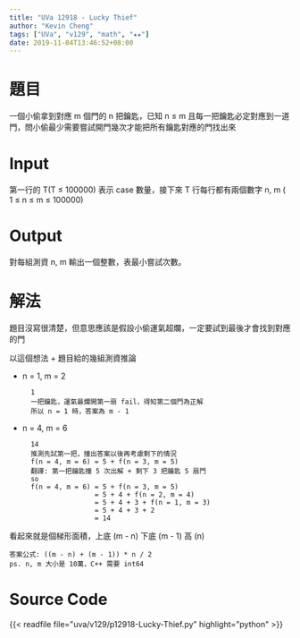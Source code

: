 ```yaml
---
title: "UVa 12918 - Lucky Thief"
author: "Kevin Cheng"
tags: ["UVa", "v129", "math", "★★"]
date: 2019-11-04T13:46:52+08:00
---
```


# 題目

一個小偷拿到對應 m 個門的 n 把鑰匙，已知 n &leq; m 且每一把鑰匙必定對應到一道門，問小偷最少需要嘗試開門幾次才能把所有鑰匙對應的門找出來

<!--more-->

# Input
第一行的 T(T &leq; 100000) 表示 case 數量，接下來 T 行每行都有兩個數字 n, m ( 1 &leq; n &leq; m &leq; 100000)

# Output
對每組測資 n, m 輸出一個整數，表最小嘗試次數。

# 解法
題目沒寫很清楚，但意思應該是假設小偷運氣超爛，一定要試到最後才會找到對應的門


以這個想法 + 題目給的幾組測資推論

* n = 1, m = 2

		1
		一把鑰匙，運氣最爛開第一扇 fail，得知第二個門為正解
		所以 n = 1 時，答案為 m - 1

* n = 4, m = 6

		14
		推測先試第一把，撞出答案以後再考慮剩下的情況
		f(n = 4, m = 6) = 5 + f(n = 3, m = 5)
		翻譯: 第一把鑰匙撞 5 次出解 + 剩下 3 把鑰匙 5 扇門
		so
		f(n = 4, m = 6) = 5 + f(n = 3, m = 5)
						= 5 + 4 + f(n = 2, m = 4)
						= 5 + 4 + 3 + f(n = 1, m = 3)
						= 5 + 4 + 3 + 2
						= 14

看起來就是個梯形面積，上底 (m - n) 下底 (m - 1) 高 (n)

	答案公式: ((m - n) + (m - 1)) * n / 2
	ps. n, m 大小是 10萬，C++ 需要 int64

# Source Code
{{< readfile file="uva/v129/p12918-Lucky-Thief.py" highlight="python" >}}
